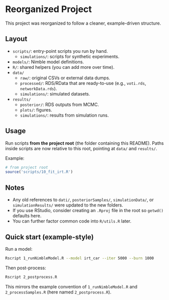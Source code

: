 # Reorganized Project

This project was reorganized to follow a cleaner, example-driven structure.

## Layout

- `scripts/`: entry-point scripts you run by hand.
  - `simulations/`: scripts for synthetic experiments.
- `models/`: Nimble model definitions.
- `R/`: shared helpers (you can add more over time).
- `data/`
  - `raw/`: original CSVs or external data dumps.
  - `processed/`: RDS/RData that are ready-to-use (e.g., `voti.rds`, `networkData.rds`).
  - `simulations/`: simulated datasets.
- `results/`
  - `posterior/`: RDS outputs from MCMC.
  - `plots/`: figures.
  - `simulations/`: results from simulation runs.

## Usage

Run scripts **from the project root** (the folder containing this README). Paths inside scripts are now relative to this root, pointing at `data/` and `results/`.

Example:
```r
# from project root
source('scripts/10_fit_irt.R')
```

## Notes

- Any old references to `dati/`, `posteriorSamples/`, `simulationData/`, or `simulationResults/` were updated to the new folders.
- If you use RStudio, consider creating an `.Rproj` file in the root so `getwd()` defaults here.
- You can further factor common code into `R/utils.R` later.

## Quick start (example-style)

Run a model:
```bash
Rscript 1_runNimbleModel.R --model irt_car --iter 5000 --burn 1000
```

Then post-process:
```bash
Rscript 2_postprocess.R
```

This mirrors the example convention of `1_runNimbleModel.R` and `2_processSamples.R` (here named `2_postprocess.R`).
